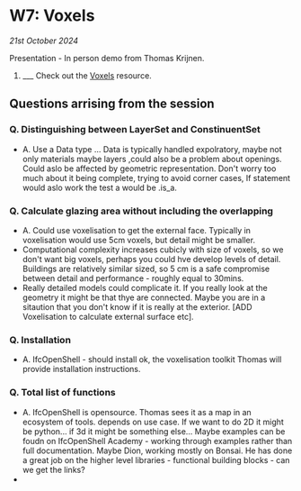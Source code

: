 # W7: Voxels

*21st October 2024*

Presentation - In person demo from Thomas Krijnen.

1. ___ Check out the [Voxels](/Concepts/Voxel) resource.

## Questions arrising from the session

### Q. Distinguishing between LayerSet and ConstinuentSet
* A. Use a Data type ... Data is typically handled expolratory, maybe not only materials maybe layers ,could also be a problem about openings. Could aslo be affected by geometric representation. Don't worry too much about it being complete, trying to avoid corner cases, If statement would aslo work
the test a would be .is_a. 

### Q. Calculate glazing area without including the overlapping
* A. Could use voxelisation to get the external face. Typically in voxelisation would use 5cm voxels, but detail might be smaller.
* Computational complexity increases cubicly with size of voxels, so we don't want big voxels, perhaps you could hve develop levels of detail. Buildings are relatively similar sized, so 5 cm is a safe compromise between detail and performance - roughly equal to 30mins.
* Really detailed models could complicate it. If you really look at the geometry it might be that thye are connected. Maybe you are in a sitaution that you don't know if it is really at the exterior. [ADD Voxelisation to calculate external surface etc].

### Q. Installation
* A. IfcOpenShell - should install ok, the voxelisation toolkit Thomas will provide installation instructions.

### Q. Total list of functions
* A. IfcOpenShell is opensource. Thomas sees it as a map in an ecosystem of tools. depends on use case. If we want to do 2D it might be python... if 3d it might be something else... Maybe examples can be foudn on IfcOpenShell Academy - working through examples rather than full documentation. Maybe Dion, working mostly on Bonsai. He has done a great job on the higher level libraries - functional building blocks - can we get the links?
* 


<!--
TOOL IFC.js / IfcOpenShell
1. ___ Meta Draw - [SVG]
3. ___ [IFC.js](/Concepts/IFC.js)

### In Class Activity
* [SVG] Drawing Exercise


[SVG]: /Concepts/SVG
-->
